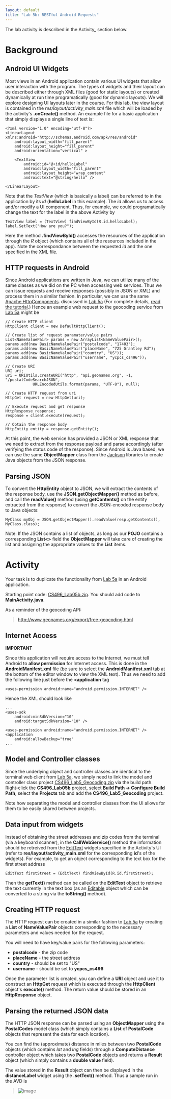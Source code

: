 ```yaml
---
layout: default
title: "Lab 5b: RESTful Android Requests"
---
```


The lab activity is described in the Activity\_ section below.

Background
==========

Android UI Widgets
------------------

Most views in an Android application contain various UI widgets that allow user interaction with the program. The types of widgets and their layout can be described either through XML files (good for static layouts) or created dynamically at run time programatically (good for dynamic layouts). We will explore designing UI layouts later in the course. For this lab, the view layout is contained in the *res/layout/activity_main.xml* file which will be loaded by the activity's **.onCreate()** method. An example file for a basic application that simply displays a single line of text is:

    <?xml version="1.0" encoding="utf-8"?>
    <LinearLayout xmlns:android="http://schemas.android.com/apk/res/android"
        android:layout_width="fill_parent"
        android:layout_height="fill_parent"
        android:orientation="vertical" >

        <TextView
            android:id="@+id/helloLabel"
            android:layout_width="fill_parent"
            android:layout_height="wrap_content"
            android:text="@string/hello" />

    </LinearLayout>

Note that the *TextView* (which is basically a label) can be referred to in the application by its *id* (**helloLabel** in this example). The *id* allows us to access and/or modify a UI component. Thus, for example, we could programatically change the text for the label in the above Activity by

    TextView label = (TextView) findViewById(R.id.helloLabel);
    label.SetText("How are you?");

Here the method **.findViewById()** accesses the resources of the application through the *R* object (which contains all of the resources included in the app). Note the correspondance between the requested *id* and the one specified in the XML file.

HTTP requests in Android
------------------------

Since Android applications are written in Java, we can utilize many of the same classes as we did on the PC when accessing web services. Thus we can issue requests and receive responses (possibly in JSON or XML) and process them in a similar fashion. In particular, we can use the same [Apache HttpComponents](http://hc.apache.org/). discussed in [Lab 5a](lab05a.html) (For complete details, [read the tutorial](http://hc.apache.org/httpcomponents-client-ga/tutorial/html/).) Hence an example web request to the geocoding service from [Lab 5a](lab05a.html) might be

    // Create HTTP client
    HttpClient client = new DefaultHttpClient();

    // Create list of request paramater/value pairs
    List<NameValuePair> params = new ArrayList<NameValuePair>();
    params.add(new BasicNameValuePair("postalcode", "17403");
    params.add(new BasicNameValuePair("placeName", "725 Grantley Rd");
    params.add(new BasicNameValuePair("country", "US"));
    params.add(new BasicNameValuePair("username", "ycpcs_cs496"));

    // Create URI
    URI uri;
    uri = URIUtils.createURI("http", "api.geonames.org", -1, "/postalCodeSearchJSON", 
                URLEncodedUtils.format(params, "UTF-8"), null);

    // Create HTTP request from uri
    HttpGet request = new HttpGet(uri);

    // Execute request and get response
    HttpResponse response;
    response = client.execute(request);

    // Obtain the response body
    HttpEntity entity = response.getEntity();

At this point, the web service has provided a JSON or XML response that we need to extract from the response payload and parse accordingly (after verifying the status code of the response). Since Android is Java based, we can use the same **ObjectMapper** class from the [Jackson](https://github.com/FasterXML/jackson) libraries to create Java objects from the JSON response.

Parsing JSON
------------

To convert the **HttpEntity** object to JSON, we will extract the contents of the response body, use the **JSON.getObjectMapper()** method as before, and call the **readValue()** method (using **getContents()** on the entity extracted from the response) to convert the JSON-encoded response body to Java objects:

    MyClass myObj = JSON.getObjectMapper().readValue(resp.getContents(), MyClass.class);
    
Note: If the JSON contains a list of objects, as long as our **POJO** contains a corresponding **List<>** field the **ObjectMapper** will take care of creating the list and assigning the appropriate values to the **List** items.

Activity
========

Your task is to duplicate the functionality from [Lab 5a](lab05a.html) in an Android application.

Starting point code: [CS496\_Lab05b.zip](CS496_Lab05b.zip). You should add code to **MainActivity.java**.

As a reminder of the geocoding API:

> <http://www.geonames.org/export/free-geocoding.html>

Internet Access
---------------

**IMPORTANT**

Since this application will require access to the Internet, we must tell Android to **allow permission** for Internet access. This is done in the **AndroidManifest.xml** file (be sure to select the **AndroidManifest.xml** tab at the bottom of the editor window to view the XML text). Thus we need to add the following line just before the **<application** tag

    <uses-permission android:name="android.permission.INTERNET" />

Hence the XML should look like

    ...
    <uses-sdk
    	android:minSdkVersion="10"
    	android:targetSdkVersion="10" />
    
    <uses-permission android:name="android.permission.INTERNET" />
    <application
    	android:allowBackup="true"
    ...

Model and Controller classes
----------------------------

Since the underlying object and controller classes are identical to the terminal web client from [Lab 5a](lab05a.html), we simply need to link the model and controller class project [CS496_Lab5_Geocoding.zip](CS496_Lab5_Geocoding.zip) via the build path. Right-click the **CS496_Lab05b** project, select **Build Path -> Configure Build Path**, select the **Projects** tab and add the **CS496_Lab5_Geocoding** project.

Note how separating the model and controller classes from the UI allows for them to be easily shared between projects.

Data input from widgets
-----------------------

Instead of obtaining the street addresses and zip codes from the terminal (via a keyboard scanner), in the **CallWebService()** method the information should be retreived from the [EditText](http://developer.android.com/reference/android/widget/EditText.html) widgets specified in the Activity's UI (refer to **res/layout/activity_main.xml** for the corresponding **id**'s of the widgets). For example, to get an object corresponding to the text box for the first street address

    EditText firstStreet = (EditText) findViewById(R.id.firstStreet);

Then the **getText()** method can be called on the **EditText** object to retrieve the text currently in the text box (as an [Editable](http://developer.android.com/reference/android/text/Editable.html) object which can be converted to a string via the **toString()** method).

Creating HTTP request
---------------------

The HTTP request can be created in a similar fashion to [Lab 5a](lab05a.html) by creating a **List** of **NameValuePair** objects corresponding to the necessary parameters and values needed for the request. 

You will need to have key/value pairs for the following parameters:

-   **postalcode** - the zip code
-   **placeName** - the street address
-   **country** - should be set to "US"
-   **username** - should be set to **ycpcs_cs496**

Once the parameter list is created, you can define a **URI** object and use it to construct an **HttpGet** request which is executed through the **HttpClient** object's **execute()** method. The return value should be stored in an **HttpResponse** object.

Parsing the returned JSON data
------------------------------

The HTTP JSON response can be parsed using an **ObjectMapper** using the **PostalCodes** model class (which simply contains a **List** of **PostalCode** objects that represent the data for each location).

You can find the (approximate) distance in miles between two **PostalCode** objects (which contains *lat* and *lng* fields) through a **ComputeDistance** controller object which takes two **PostalCode** objects and returns a **Result** object (which simply contains a **double value** field).

The value stored in the **Result** object can then be displayed in the **distanceLabel** widget using the **.setText()** method. Thus a sample run in the AVD is

> ![image](images/lab05b/MobileGeo.png)

<!-- vim:set wrap: ­-->
<!-- vim:set linebreak: -->
<!-- vim:set nolist: -->
